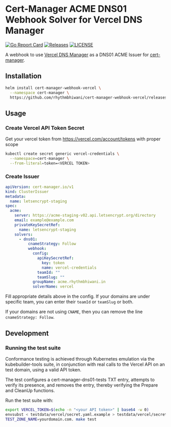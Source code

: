 # Cert-Manager ACME DNS01 Webhook Solver for Vercel DNS Manager

[![Go Report Card](https://goreportcard.com/badge/github.com/rhythmbhiwani/cert-manager-webhook-vercel)](https://goreportcard.com/report/github.com/rhythmbhiwani/cert-manager-webhook-vercel)
[![Releases](https://img.shields.io/github/v/release/rhythmbhiwani/cert-manager-webhook-vercel?include_prereleases)](https://github.com/rhythmbhiwani/cert-manager-webhook-vercel/releases)
[![LICENSE](https://img.shields.io/github/license/rhythmbhiwani/cert-manager-webhook-vercel)](https://github.com/rhythmbhiwani/cert-manager-webhook-vercel/blob/master/LICENSE)

A webhook to use [Vercel DNS Manager](https://vercel.com/docs/projects/domains) as a DNS01
ACME Issuer for [cert-manager](https://github.com/jetstack/cert-manager).

## Installation

```bash
helm install cert-manager-webhook-vercel \
  --namespace cert-manager \
  https://github.com/rhythmbhiwani/cert-manager-webhook-vercel/releases/download/cert-manager-webhook-vercel-v0.0.1/cert-manager-webhook-vercel-v0.0.1.tgz
```

## Usage

### Create Vercel API Token Secret

Get your vercel token from https://vercel.com/account/tokens with proper scope

```bash
kubectl create secret generic vercel-credentials \
  --namespace=cert-manager \
  --from-literal=token=<VERCEL TOKEN>
```

### Create Issuer

```yaml
apiVersion: cert-manager.io/v1
kind: ClusterIssuer
metadata:
  name: letsencrypt-staging
spec:
  acme:
    server: https://acme-staging-v02.api.letsencrypt.org/directory
    email: example@example.com
    privateKeySecretRef:
      name: letsencrypt-staging
    solvers:
      - dns01:
          cnameStrategy: Follow
          webhook:
            config:
              apiKeySecretRef:
                key: token
                name: vercel-credentials
              teamId: ""
              teamSlug: ""
            groupName: acme.rhythmbhiwani.in
            solverName: vercel
```

Fill appropriate details above in the config. If your domains are under specific team, you can enter their `teamId` or `teamSlug` or both.

If your domains are not using `CNAME`, then you can remove the line `cnameStrategy: Follow`.

## Development

### Running the test suite

Conformance testing is achieved through Kubernetes emulation via the
kubebuilder-tools suite, in conjunction with real calls to the Vercel API on an
test domain, using a valid API token.

The test configures a cert-manager-dns01-tests TXT entry, attempts to verify its
presence, and removes the entry, thereby verifying the Prepare and CleanUp
functions.

Run the test suite with:

```bash
export VERCEL_TOKEN=$(echo -n "<your API token>" | base64 -w 0)
envsubst < testdata/vercel/secret.yaml.example > testdata/vercel/secret.yaml
TEST_ZONE_NAME=yourdomain.com. make test
```

